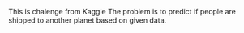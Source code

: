 This is chalenge from Kaggle
The problem is to predict if people are shipped to another planet based on given data.
